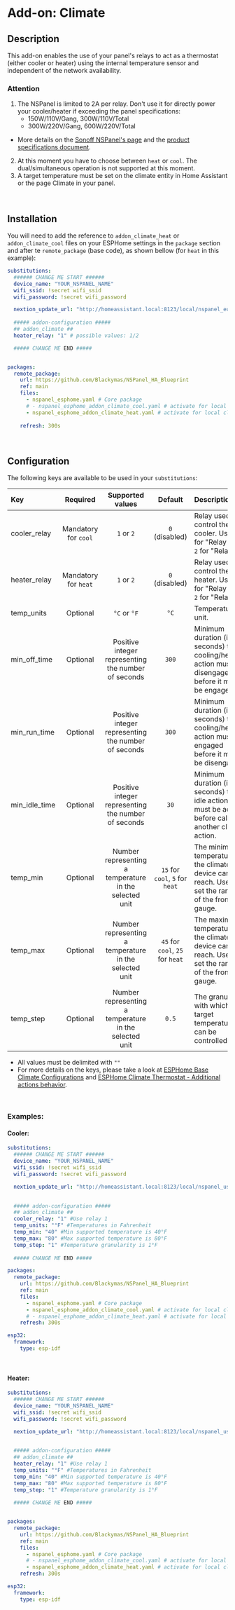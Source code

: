 # Add-on: Climate

## Description
This add-on enables the use of your panel's relays to act as a thermostat (either cooler or heater) using the internal temperature sensor and independent of the network availability.

### Attention
1. The NSPanel is limited to 2A per relay. Don't use it for directly power your cooler/heater if exceeding the panel specifications:
    - 150W/110V/Gang, 300W/110V/Total
    - 300W/220V/Gang, 600W/220V/Total<br>
  - More details on the [Sonoff NSPanel's page](https://sonoff.tech/product/central-control-panel/nspanel/) and the [product specifications document](https://sonoff.tech/wp-content/uploads/2021/11/%E4%BA%A7%E5%93%81%E5%8F%82%E6%95%B0%E8%A1%A8-NSPanel-20210831.pdf).

2. At this moment you have to choose between `heat` or `cool`. The dual/simultaneous operation is not supported at this moment.
3. A target temperature must be set on the climate entity in Home Assistant or the page Climate in your panel.

&nbsp;
## Installation
You will need to add the reference to `addon_climate_heat` or `addon_climate_cool` files on your ESPHome settings in the `package` section and after te `remote_package` (base code), as shown bellow (for `heat` in this example):

```yaml
substitutions:
  ###### CHANGE ME START ######
  device_name: "YOUR_NSPANEL_NAME" 
  wifi_ssid: !secret wifi_ssid
  wifi_password: !secret wifi_password

  nextion_update_url: "http://homeassistant.local:8123/local/nspanel_eu.tft"
  
  ##### addon-configuration #####
  ## addon_climate ##
  heater_relay: "1" # possible values: 1/2

  ##### CHANGE ME END #####


packages:
  remote_package:
    url: https://github.com/Blackymas/NSPanel_HA_Blueprint
    ref: main
    files:
      - nspanel_esphome.yaml # Core package
      # - nspanel_esphome_addon_climate_cool.yaml # activate for local climate (cooling) control
      - nspanel_esphome_addon_climate_heat.yaml # activate for local climate (heater) control
      
    refresh: 300s	
```
&nbsp;
## Configuration

The following keys are available to be used in your `substitutions`:

Key|Required|Supported values|Default|Description
:-|:-:|:-:|:-:|:-
cooler_relay|Mandatory for `cool`|`1` or `2`|`0` (disabled)|Relay used for control the cooler. User `1` for "Relay 1" or `2` for "Relay 2".
heater_relay|Mandatory for `heat`|`1` or `2`|`0` (disabled)|Relay used for control the heater. User `1` for "Relay 1" or `2` for "Relay 2".
temp_units|Optional|`°C` or `°F`|`°C`|Temperature unit.
min_off_time|Optional|Positive integer representing the number of seconds|`300`|Minimum duration (in seconds) the cooling/heating action must be disengaged before it may be engaged.
min_run_time|Optional|Positive integer representing the number of seconds|`300`|Minimum duration (in seconds) the cooling/heating action must be engaged before it may be disengaged.
min_idle_time|Optional|Positive integer representing the number of seconds|`30`|Minimum duration (in seconds) the idle action must be active before calling another climate action.
temp_min|Optional|Number representing a temperature in the selected unit|`15` for `cool`, `5` for `heat`|The minimum temperature the climate device can reach. Used to set the range of the frontend gauge.
temp_max|Optional|Number representing a temperature in the selected unit|`45` for `cool`, `25` for `heat`|The maximum temperature the climate device can reach. Used to set the range of the frontend gauge.
temp_step|Optional|Number representing a temperature in the selected unit|`0.5`|The granularity with which the target temperature can be controlled.

- All values must be delimited with `""`
- For more details on the keys, please take a look at [ESPHome Base Climate Configurations](https://esphome.io/components/climate/index.html#base-climate-configuration) and [ESPHome Climate Thermostat - Additional actions behavior](https://esphome.io/components/climate/thermostat.html#additional-actions-behavior).

&nbsp;
### Examples:

#### Cooler:

```yaml
substitutions:
  ###### CHANGE ME START ######
  device_name: "YOUR_NSPANEL_NAME" 
  wifi_ssid: !secret wifi_ssid
  wifi_password: !secret wifi_password

  nextion_update_url: "http://homeassistant.local:8123/local/nspanel_us.tft"

    
  ##### addon-configuration #####
  ## addon_climate ##
  cooler_relay: "1" #Use relay 1
  temp_units: "°F" #Temperatures in Fahrenheit
  temp_min: "40" #Min supported temperature is 40°F
  temp_max: "80" #Max supported temperature is 80°F
  temp_step: "1" #Temperature granularity is 1°F
    
  ##### CHANGE ME END #####

packages:
  remote_package:
    url: https://github.com/Blackymas/NSPanel_HA_Blueprint
    ref: main
    files:
      - nspanel_esphome.yaml # Core package
      - nspanel_esphome_addon_climate_cool.yaml # activate for local climate (cooling) control
      # - nspanel_esphome_addon_climate_heat.yaml # activate for local climate (heater) control
    refresh: 300s

esp32:
  framework:
    type: esp-idf
```

&nbsp;
#### Heater:

```yaml
substitutions:
  ###### CHANGE ME START ######
  device_name: "YOUR_NSPANEL_NAME" 
  wifi_ssid: !secret wifi_ssid
  wifi_password: !secret wifi_password

  nextion_update_url: "http://homeassistant.local:8123/local/nspanel_us.tft"

    
  ##### addon-configuration #####
  ## addon_climate ##
  heater_relay: "1" #Use relay 1
  temp_units: "°F" #Temperatures in Fahrenheit
  temp_min: "40" #Min supported temperature is 40°F
  temp_max: "80" #Max supported temperature is 80°F
  temp_step: "1" #Temperature granularity is 1°F
    
  ##### CHANGE ME END #####


packages:
  remote_package:
    url: https://github.com/Blackymas/NSPanel_HA_Blueprint
    ref: main
    files:
      - nspanel_esphome.yaml # Core package
      # - nspanel_esphome_addon_climate_cool.yaml # activate for local climate (cooling) control
      - nspanel_esphome_addon_climate_heat.yaml # activate for local climate (heater) control
    refresh: 300s

esp32:
  framework:
    type: esp-idf
```

